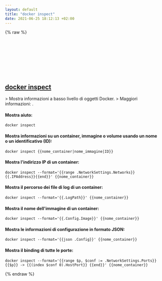 ```yaml
---
layout: default
title: "docker inspect"
date: 2021-06-25 18:12:13 +02:00
---
```

{% raw %}
<h2 id="docker-inspect">
  <a href="/it/common/docker-inspect.html">docker inspect</a> <a href="#docker-inspect"><svg class="icon">
    <use href="/assets/images/unicode_sprite.svg#link" />
  </svg></a>
</h2>
> Mostra informazioni a basso livello di oggetti Docker.
> Maggiori informazioni: <https://docs.docker.com/engine/reference/commandline/inspect/>.

#### Mostra aiuto:
```shell
docker inspect
```
#### Mostra informazioni su un container, immagine o volume usando un nome o un identificativo (ID):
```shell
docker inspect {{nome_container|nome_immagine|ID}}
```
#### Mostra l'indirizzo IP di un container:
```shell
docker inspect --format='{{range .NetworkSettings.Networks}}{{.IPAddress}}{{end}}' {{nome_container}}
```
#### Mostra il percorso dei file di log di un container:
```shell
docker inspect --format='{{.LogPath}}' {{nome_container}}
```
#### Mostra il nome dell'immagine di un container:
```shell
docker inspect --format='{{.Config.Image}}' {{nome_container}}
```
#### Mostra le informazioni di configurazione in formato JSON:
```shell
docker inspect --format='{{json .Config}}' {{nome_container}}
```
#### Mostra il binding di tutte le porte:
```shell
docker inspect --format='{{range $p, $conf := .NetworkSettings.Ports}} {{$p}} -> {{(index $conf 0).HostPort}} {{end}}' {{nome_container}}
```
{% endraw %}